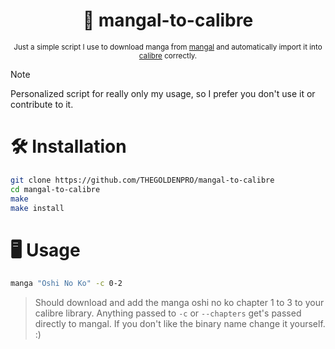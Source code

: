 <div align="center">

  # 📖 mangal-to-calibre

  <sub>Just a simple script I use to download manga from [mangal](https://github.com/metafates/mangal) and automatically import it into [calibre](https://github.com/kovidgoyal/calibre) correctly.</sub>

</div>

> [!NOTE]
> Personalized script for really only my usage, so I prefer you don't use it or contribute to it.

# 🛠️ Installation
```sh
git clone https://github.com/THEGOLDENPRO/mangal-to-calibre
cd mangal-to-calibre
make
make install
```

# 🖥️ Usage
```sh
manga "Oshi No Ko" -c 0-2
```
> Should download and add the manga oshi no ko chapter 1 to 3 to your calibre library.
> Anything passed to `-c` or `--chapters` get's passed directly to mangal.
> If you don't like the binary name change it yourself. :)
